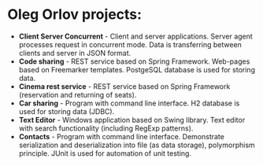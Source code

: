 # Oleg Orlov projects:
- **Client Server Concurrent** - Client and server applications. Server agent processes request in concurrent mode. Data is transferring between clients and server in JSON format.
- **Code sharing** - REST service based on Spring Framework. Web-pages based on Freemarker templates. PostgeSQL database is used for storing data.
- **Cinema rest service** - REST service based on Spring Framework (reservation and returning of seats).
- **Car sharing** - Program with command line interface. H2 database is used for storing data (JDBC).
- **Text Editor** - Windows application based on Swing library. Text editor with search functionality (including RegExp patterns).
- **Contacts** - Program with command line interface. Demonstrate serialization and deserialization into file (as data storage), polymorphism principle. JUnit is used for automation of unit testing.
